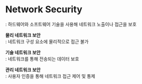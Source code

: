 # Network Security
: 하드웨어와 소프트웨어 기술을 사용해 네트워크 노출이나 접근을 보호      


**물리 네트워크 보안**  
: 네트워크 구성 요소에 물리적으로 접근 불가  


**기술 네트워크 보안**  
: 네트워크를 통해 전송되는 데이터 보호  


**관리 네트워크 보안**  
: 사용자 인증을 통해 네트워크 접근 제어 및 통제  
